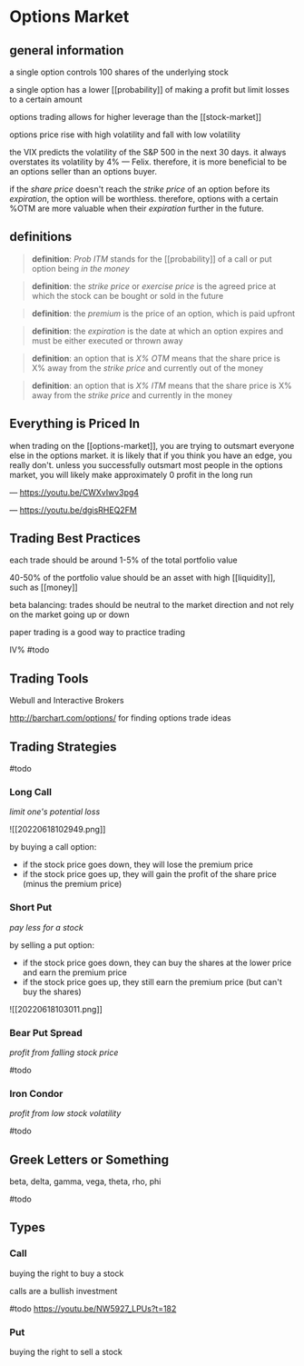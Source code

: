 # Options Market

## general information

a single option controls 100 shares of the underlying stock

a single option has a lower [[probability]] of making a profit but limit losses to a certain amount

options trading allows for higher leverage than the [[stock-market]]

options price rise with high volatility and fall with low volatility

the VIX predicts the volatility of the S&P 500 in the next 30 days. it always overstates its volatility by 4% &mdash; Felix. therefore, it is more beneficial to be an options seller than an options buyer.

if the _share price_ doesn't reach the _strike price_ of an option before its _expiration_, the option will be worthless. therefore, options with a certain %OTM are more valuable when their _expiration_ further in the future.

## definitions

> **definition**: _Prob ITM_ stands for the [[probability]] of a call or put option being _in the money_

> **definition**: the _strike price_ or _exercise price_ is the agreed price at which the stock can be bought or sold in the future

> **definition**: the _premium_ is the price of an option, which is paid upfront

> **definition**: the _expiration_ is the date at which an option expires and must be either executed or thrown away

> **definition**: an option that is _X% OTM_ means that the share price is X% away from the _strike price_ and currently out of the money

> **definition**: an option that is _X% ITM_ means that the share price is X% away from the _strike price_ and currently in the money

## Everything is Priced In

when trading on the [[options-market]], you are trying to outsmart everyone else in the options market. it is likely that if you think you have an edge, you really don't. unless you successfully outsmart most people in the options market, you will likely make approximately $0%$ profit in the long run

&mdash; <https://youtu.be/CWXvIwv3pg4>

&mdash; <https://youtu.be/dgisRHEQ2FM>

## Trading Best Practices

each trade should be around 1-5% of the total portfolio value

40-50% of the portfolio value should be an asset with high [[liquidity]], such as [[money]]

beta balancing: trades should be neutral to the market direction and not rely on the market going up or down

paper trading is a good way to practice trading

IV% #todo

## Trading Tools

Webull and Interactive Brokers

<http://barchart.com/options/> for finding options trade ideas

## Trading Strategies

#todo

### Long Call

_limit one's potential loss_

![[20220618102949.png]]

by buying a call option:

- if the stock price goes down, they will lose the premium price
- if the stock price goes up, they will gain the profit of the share price (minus the premium price)

### Short Put

_pay less for a stock_

by selling a put option:

- if the stock price goes down, they can buy the shares at the lower price and earn the premium price
- if the stock price goes up, they still earn the premium price (but can't buy the shares)

![[20220618103011.png]]

### Bear Put Spread

_profit from falling stock price_

#todo

### Iron Condor

_profit from low stock volatility_

#todo

## Greek Letters or Something

beta, delta, gamma, vega, theta, rho, phi

#todo

## Types

### Call

buying the right to buy a stock

calls are a bullish investment

#todo <https://youtu.be/NW5927_LPUs?t=182>

### Put

buying the right to sell a stock
